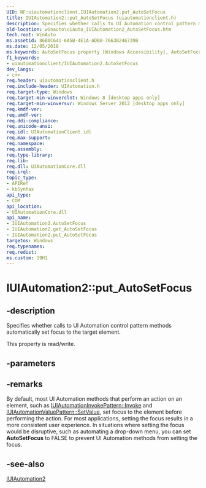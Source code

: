 ```yaml
---
UID: NF:uiautomationclient.IUIAutomation2.put_AutoSetFocus
title: IUIAutomation2::put_AutoSetFocus (uiautomationclient.h)
description: Specifies whether calls to UI Automation control pattern methods automatically set focus to the target element.
old-location: winauto\uiauto_IUIAutomation2_AutoSetFocus.htm
tech.root: WinAuto
ms.assetid: 86B0C641-6A5B-4E1A-ADB8-7663B246739B
ms.date: 12/05/2018
ms.keywords: AutoSetFocus property [Windows Accessibility], AutoSetFocus property [Windows Accessibility],IUIAutomation2 interface, IUIAutomation2 interface [Windows Accessibility],AutoSetFocus property, IUIAutomation2.AutoSetFocus, IUIAutomation2.put_AutoSetFocus, IUIAutomation2::AutoSetFocus, IUIAutomation2::get_AutoSetFocus, IUIAutomation2::put_AutoSetFocus, put_AutoSetFocus, uiautomationclient/IUIAutomation2::AutoSetFocus, uiautomationclient/IUIAutomation2::get_AutoSetFocus, uiautomationclient/IUIAutomation2::put_AutoSetFocus, winauto.uiauto_IUIAutomation2_AutoSetFocus
f1_keywords:
- uiautomationclient/IUIAutomation2.AutoSetFocus
dev_langs:
- c++
req.header: uiautomationclient.h
req.include-header: UIAutomation.h
req.target-type: Windows
req.target-min-winverclnt: Windows 8 [desktop apps only]
req.target-min-winversvr: Windows Server 2012 [desktop apps only]
req.kmdf-ver: 
req.umdf-ver: 
req.ddi-compliance: 
req.unicode-ansi: 
req.idl: UIAutomationClient.idl
req.max-support: 
req.namespace: 
req.assembly: 
req.type-library: 
req.lib: 
req.dll: UIAutomationCore.dll
req.irql: 
topic_type:
- APIRef
- kbSyntax
api_type:
- COM
api_location:
- UIAutomationCore.dll
api_name:
- IUIAutomation2.AutoSetFocus
- IUIAutomation2.get_AutoSetFocus
- IUIAutomation2.put_AutoSetFocus
targetos: Windows
req.typenames: 
req.redist: 
ms.custom: 19H1
---
```


# IUIAutomation2::put_AutoSetFocus


## -description


Specifies whether calls to UI Automation control pattern methods automatically set focus to the target element.

This property is read/write.


## -parameters


## -remarks



 By default, most UI Automation methods that perform an action on an element, such as <a href="https://docs.microsoft.com/windows/desktop/api/uiautomationclient/nf-uiautomationclient-iuiautomationinvokepattern-invoke">IUIAutomationInvokePattern::Invoke</a> and <a href="https://docs.microsoft.com/windows/desktop/api/uiautomationclient/nf-uiautomationclient-iuiautomationvaluepattern-setvalue">IUIAutomationValuePattern::SetValue</a>, set focus to the element before performing the action. For most applications, setting the focus results in a more consistent user experience.  In situations where setting the focus would be disruptive, such as automating a drop-down menu, you can set <b>AutoSetFocus</b> to FALSE to prevent UI Automation methods from setting the focus. 




## -see-also




<a href="https://docs.microsoft.com/windows/desktop/api/uiautomationclient/nn-uiautomationclient-iuiautomation2">IUIAutomation2</a>
 

 


